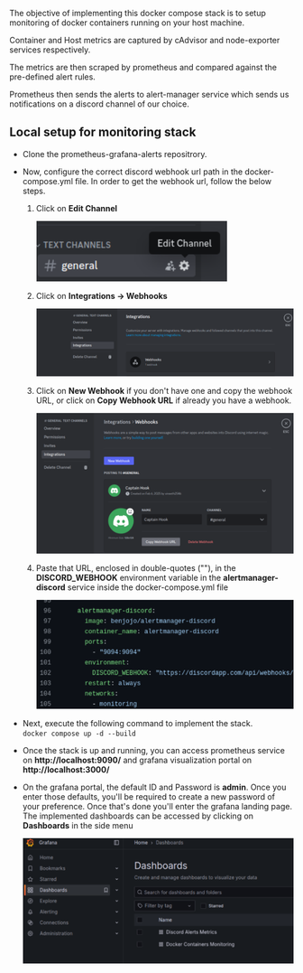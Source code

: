 The objective of implementing this docker compose stack is to setup monitoring of docker containers running on your host machine. 

Container and Host metrics are captured by cAdvisor and node-exporter services respectively. 

The metrics are then scraped by prometheus and compared against the pre-defined alert rules.

Prometheus then sends the alerts to alert-manager service which sends us notifications on a discord channel of our choice. 

## Local setup for monitoring stack

* Clone the prometheus-grafana-alerts repositrory.

* Now, configure the correct discord webhook url path in the docker-compose.yml file. In order to get the webhook url, follow the below steps.    

    1) Click on **Edit Channel**

        ![settings_button](/images/image-1.png) 

    2) Click on **Integrations -> Webhooks**

        ![Integrations_button](/images/image-2.png)

    3) Click on **New Webhook** if you don't have one and copy the webhook URL, or click on **Copy Webhook URL** if already you have a webhook.

        ![Webhook_url](/images/image-3.png) 

    4) Paste that URL, enclosed in double-quotes (""), in the **DISCORD_WEBHOOK** environment variable in the **alertmanager-discord** service inside the docker-compose.yml file

        ![alertmanager-discord service](/images/image-4.png)

* Next, execute the following command to implement the stack.\
    ```docker compose up -d --build```

* Once the stack is up and running, you can access prometheus service on **http://localhost:9090/** and grafana visualization portal on **http://localhost:3000/**

* On the grafana portal, the default ID and Password is **admin**. Once you enter those defaults, you'll be required to create a new password of your preference. Once that's done you'll enter the grafana landing page. The implemented dashboards can be accessed by clicking on **Dashboards** in the side menu

    ![grafana_sidemenu](/images/image.png)